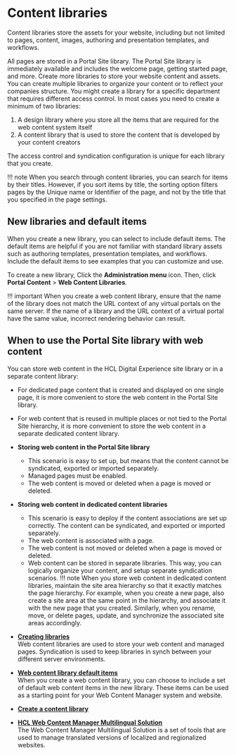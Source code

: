 # Content libraries



Content libraries store the assets for your website, including but not limited to pages, content, images, authoring and presentation templates, and workflows.

All pages are stored in a Portal Site library. The Portal Site library is immediately available and includes the welcome page, getting started page, and more. Create more libraries to store your website content and assets. You can create multiple libraries to organize your content or to reflect your companies structure. You might create a library for a specific department that requires different access control. In most cases you need to create a minimum of two libraries:

1.  A design library where you store all the items that are required for the web content system itself
2.  A content library that is used to store the content that is developed by your content creators

The access control and syndication configuration is unique for each library that you create.

!!! note
    When you search through content libraries, you can search for items by their titles. However, if you sort items by title, the sorting option filters pages by the Unique name or Identifier of the page, and not by the title that you specified in the page settings.

## New libraries and default items

When you create a new library, you can select to include default items. The default items are helpful if you are not familiar with standard library assets such as authoring templates, presentation templates, and workflows. Include the default items to see examples that you can customize and use.

To create a new library, Click the **Administration menu** icon. Then, click **Portal Content** \> **Web Content Libraries**.

!!! important
    When you create a web content library, ensure that the name of the library does not match the URL context of any virtual portals on the same server. If the name of a library and the URL context of a virtual portal have the same value, incorrect rendering behavior can result.

## When to use the Portal Site library with web content

You can store web content in the HCL Digital Experience site library or in a separate content library:

-   For dedicated page content that is created and displayed on one single page, it is more convenient to store the web content in the Portal Site library.
-   For web content that is reused in multiple places or not tied to the Portal Site hierarchy, it is more convenient to store the web content in a separate dedicated content library.

-   **Storing web content in the Portal Site library**

    -   This scenario is easy to set up, but means that the content cannot be syndicated, exported or imported separately.
    -   Managed pages must be enabled.
    -   The web content is moved or deleted when a page is moved or deleted.

-   **Storing web content in dedicated content libraries**    


    -   This scenario is easy to deploy if the content associations are set up correctly. The content can be syndicated, and exported or imported separately.
    -   The web content is associated with a page.
    -   The web content is not moved or deleted when a page is moved or deleted.
    -   Web content can be stored in separate libraries. This way, you can logically organize your content, and setup separate syndication scenarios.
    !!! note
        When you store web content in dedicated content libraries, maintain the site area hierarchy so that it exactly matches the page hierarchy. For example, when you create a new page, also create a site area at the same point in the hierarchy, and associate it with the new page that you created. Similarly, when you rename, move, or delete pages, update, and synchronize the associated site areas accordingly.


-   **[Creating libraries](site_create_libs.md)**  
Web content libraries are used to store your web content and managed pages. Syndication is used to keep libraries in synch between your different server environments.
-   **[Web content library default items](../../../../build_sites/create_sites/building_website/content_libraries/wcm_library_default_items.md)**  
When you create a web content library, you can choose to include a set of default web content items in the new library. These items can be used as a starting point for your Web Content Manager system and website.
-   **[Create a content library](../../../../manage_content/wcm/wcm_artifacts/web_content_library/oob_content_createlib.md)**  
-   **[HCL Web Content Manager Multilingual Solution](../../../../manage_content/wcm/wcm_content_delivery/mls/index.md)**  
The Web Content Manager Multilingual Solution is a set of tools that are used to manage translated versions of localized and regionalized websites.



